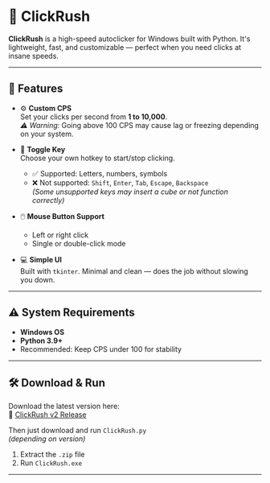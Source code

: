 # 🚀 ClickRush

**ClickRush** is a high-speed autoclicker for Windows built with Python. It's lightweight, fast, and customizable — perfect when you need clicks at insane speeds.

---

## 🔧 Features

- ⚙️ **Custom CPS**  
  Set your clicks per second from **1 to 10,000**.  
  *⚠️ Warning:* Going above 100 CPS may cause lag or freezing depending on your system.

- 🎯 **Toggle Key**  
  Choose your own hotkey to start/stop clicking.  
  - ✅ Supported: Letters, numbers, symbols  
  - ❌ Not supported: `Shift`, `Enter`, `Tab`, `Escape`, `Backspace`  
    *(Some unsupported keys may insert a cube or not function correctly)*

- 🖱️ **Mouse Button Support**  
  - Left or right click  
  - Single or double-click mode

- 💻 **Simple UI**  
  Built with `tkinter`. Minimal and clean — does the job without slowing you down.

---

## ⚠️ System Requirements

- **Windows OS**
- **Python 3.9+**
- Recommended: Keep CPS under 100 for stability

---

## 🛠️ Download & Run

Download the latest version here:  
🔗 [ClickRush v2 Release](https://github.com/Cgree791/ClickRush/releases/tag/ClickRushv2)

Then just download and run `ClickRush.py`  
*(depending on version)*

1. Extract the `.zip` file  
2. Run `ClickRush.exe`

---
